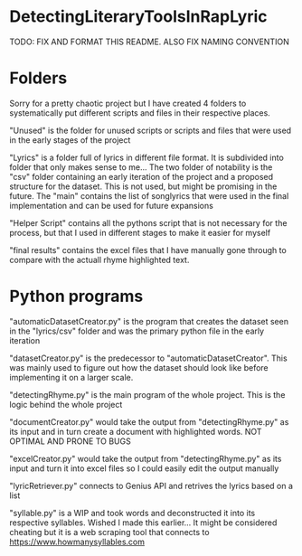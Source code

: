 # DetectingLiteraryToolsInRapLyric

TODO: FIX AND FORMAT THIS README. ALSO FIX NAMING CONVENTION

# Folders

Sorry for a pretty chaotic project but I have created 4 folders to systematically put different scripts and files in their respective places.

"Unused" is the folder for unused scripts or scripts and files that were used in the early stages of the project

"Lyrics" is a folder full of lyrics in different file format. It is subdivided into folder that only makes sense to me... The two folder of notability is the "csv" folder containing an early iteration of the project and a proposed structure for the dataset. This is not used, but might be promising in the future. The "main" contains the list of songlyrics that were used in the final implementation and can be used for future expansions

"Helper Script" contains all the pythons script that is not necessary for the process, but that I used in different stages to make it easier for myself

"final results" contains the excel files that I have manually gone through to compare with the actuall rhyme highlighted text.

# Python programs
"automaticDatasetCreator.py" is the program that creates the dataset seen in the "lyrics/csv" folder and was the primary python file in the early iteration

"datasetCreator.py" is the predecessor to "automaticDatasetCreator". This was mainly used to figure out how the dataset should look like before implementing it on a larger scale.

"detectingRhyme.py" is the main program of the whole project. This is the logic behind the whole project

"documentCreator.py" would take the output from "detectingRhyme.py" as its input and in turn create a document with highlighted words. NOT OPTIMAL AND PRONE TO BUGS

"excelCreator.py" would take the output from "detectingRhyme.py" as its input and turn it into excel files so I could easily edit the output manually

"lyricRetriever.py" connects to Genius API and retrives the lyrics based on a list

"syllable.py" is a WIP and took words and deconstructed it into its respective syllables. Wished I made this earlier... It might be considered cheating but it is a web scraping tool that connects to https://www.howmanysyllables.com